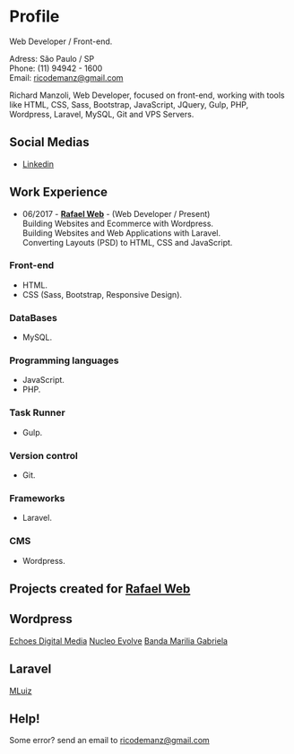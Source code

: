 # Profile
Web Developer / Front-end.

Adress: São Paulo / SP<br>
Phone: (11) 94942 - 1600<br> 
Email: ricodemanz@gmail.com

Richard Manzoli, Web Developer, focused on front-end, working with tools like HTML, CSS, Sass, Bootstrap, JavaScript, JQuery, Gulp, PHP, Wordpress, Laravel, MySQL, Git and VPS Servers.

## Social Medias

*  [Linkedin](https://www.linkedin.com/in/richard-manzoli-67388a139/)

## Work Experience
* 06/2017 - **[Rafael Web](http://www.rafaelweb.com.br/2017/)** - 
(Web Developer / Present)<br>
Building Websites and Ecommerce with Wordpress.<br>
Building Websites and Web Applications with Laravel.<br>
Converting Layouts (PSD) to HTML, CSS and JavaScript.<br>

### Front-end
* HTML.
* CSS (Sass, Bootstrap, Responsive Design).

### DataBases
* MySQL.

### Programming languages
* JavaScript.
* PHP.

### Task Runner
* Gulp.

### Version control
* Git.

### Frameworks
* Laravel.

### CMS
* Wordpress.

## Projects created for [Rafael Web](http://www.rafaelweb.com.br/2017/)

## Wordpress
[Echoes Digital Media](http://echoesdigitalmedia.com/)
[Nucleo Evolve](http://nucleoevolve.com.br/)
[Banda Marilia Gabriela](http://bandamariliagabriela.com.br)

## Laravel
[MLuiz](http://mluiz.com)

## Help!
Some error? send an email to ricodemanz@gmail.com
